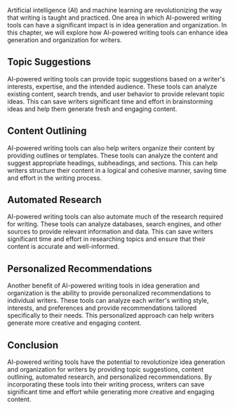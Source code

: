 

Artificial intelligence (AI) and machine learning are revolutionizing the way that writing is taught and practiced. One area in which AI-powered writing tools can have a significant impact is in idea generation and organization. In this chapter, we will explore how AI-powered writing tools can enhance idea generation and organization for writers.

Topic Suggestions
-----------------

AI-powered writing tools can provide topic suggestions based on a writer's interests, expertise, and the intended audience. These tools can analyze existing content, search trends, and user behavior to provide relevant topic ideas. This can save writers significant time and effort in brainstorming ideas and help them generate fresh and engaging content.

Content Outlining
-----------------

AI-powered writing tools can also help writers organize their content by providing outlines or templates. These tools can analyze the content and suggest appropriate headings, subheadings, and sections. This can help writers structure their content in a logical and cohesive manner, saving time and effort in the writing process.

Automated Research
------------------

AI-powered writing tools can also automate much of the research required for writing. These tools can analyze databases, search engines, and other sources to provide relevant information and data. This can save writers significant time and effort in researching topics and ensure that their content is accurate and well-informed.

Personalized Recommendations
----------------------------

Another benefit of AI-powered writing tools in idea generation and organization is the ability to provide personalized recommendations to individual writers. These tools can analyze each writer's writing style, interests, and preferences and provide recommendations tailored specifically to their needs. This personalized approach can help writers generate more creative and engaging content.

Conclusion
----------

AI-powered writing tools have the potential to revolutionize idea generation and organization for writers by providing topic suggestions, content outlining, automated research, and personalized recommendations. By incorporating these tools into their writing process, writers can save significant time and effort while generating more creative and engaging content.
